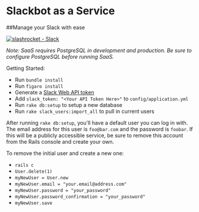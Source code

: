 # Slackbot as a Service
##Manage your Slack with ease

[![slashrocket - Slack](https://slashrocket-slackin.herokuapp.com/badge.svg)](https://slashrocket.github.io)

*Note: SaaS requires PostgreSQL in development and production. Be sure to configure PostgreSQL before running SaaS.*

Getting Started:
* Run `bundle install`
* Run `figaro install`
* Generate a [Slack Web API token](https://api.slack.com/web)
* Add `slack_token: "<Your API Token Here>"` to `config/application.yml`
* Run `rake db:setup` to setup a new database
* Run `rake slack_users:import_all` to pull in current users

After running `rake db:setup`, you'll have a default user you can log in with. The email address for this user is `foo@bar.com` and the password is `foobar`. If this will be a publicly accessible service, be sure to remove this account from the Rails console and create your own.

To remove the initial user and create a new one:
* `rails c`
* `User.delete(1)`
* `myNewUser = User.new`
* `myNewUser.email = "your.email@address.com"`
* `myNewUser.password = "your_password"`
* `myNewUser.password_confirmation = "your_password"`
* `myNewUser.save`
